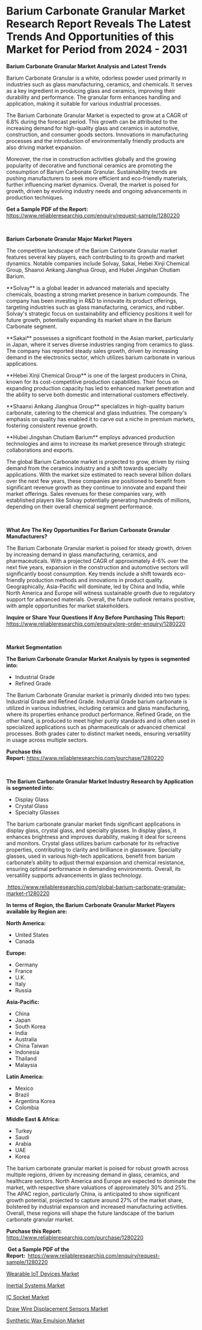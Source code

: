 <p><h1>Barium Carbonate Granular Market Research Report Reveals The Latest Trends And Opportunities of this Market for Period from 2024 - 2031</h1></p><p><strong>Barium Carbonate Granular Market Analysis and Latest Trends</strong></p>
<p><p>Barium Carbonate Granular is a white, odorless powder used primarily in industries such as glass manufacturing, ceramics, and chemicals. It serves as a key ingredient in producing glass and ceramics, improving their durability and performance. The granular form enhances handling and application, making it suitable for various industrial processes.</p><p>The Barium Carbonate Granular Market is expected to grow at a CAGR of 6.8% during the forecast period. This growth can be attributed to the increasing demand for high-quality glass and ceramics in automotive, construction, and consumer goods sectors. Innovations in manufacturing processes and the introduction of environmentally friendly products are also driving market expansion. </p><p>Moreover, the rise in construction activities globally and the growing popularity of decorative and functional ceramics are promoting the consumption of Barium Carbonate Granular. Sustainability trends are pushing manufacturers to seek more efficient and eco-friendly materials, further influencing market dynamics. Overall, the market is poised for growth, driven by evolving industry needs and ongoing advancements in production techniques.</p></p>
<p><strong>Get a Sample PDF of the Report:&nbsp;</strong> <a href="https://www.reliableresearchiq.com/enquiry/request-sample/1280220?utm_campaign=120&utm_medium=2&utm_source=Github&utm_content=ia&utm_term=29092024&utm_id=barium-carbonate-granular">https://www.reliableresearchiq.com/enquiry/request-sample/1280220</a></p>
<p>&nbsp;</p>
<p><strong>Barium Carbonate Granular Major Market Players</strong></p>
<p><p>The competitive landscape of the Barium Carbonate Granular market features several key players, each contributing to its growth and market dynamics. Notable companies include Solvay, Sakai, Hebei Xinji Chemical Group, Shaanxi Ankang Jianghua Group, and Hubei Jingshan Chutiam Barium.</p><p>**Solvay** is a global leader in advanced materials and specialty chemicals, boasting a strong market presence in barium compounds. The company has been investing in R&D to innovate its product offerings, targeting industries such as glass manufacturing, ceramics, and rubber. Solvay's strategic focus on sustainability and efficiency positions it well for future growth, potentially expanding its market share in the Barium Carbonate segment.</p><p>**Sakai** possesses a significant foothold in the Asian market, particularly in Japan, where it serves diverse industries ranging from ceramics to glass. The company has reported steady sales growth, driven by increasing demand in the electronics sector, which utilizes barium carbonate in various applications.</p><p>**Hebei Xinji Chemical Group** is one of the largest producers in China, known for its cost-competitive production capabilities. Their focus on expanding production capacity has led to enhanced market penetration and the ability to serve both domestic and international customers effectively.</p><p>**Shaanxi Ankang Jianghua Group** specializes in high-quality barium carbonate, catering to the chemical and glass industries. The company's emphasis on quality has enabled it to carve out a niche in premium markets, fostering consistent revenue growth.</p><p>**Hubei Jingshan Chutiam Barium** employs advanced production technologies and aims to increase its market presence through strategic collaborations and exports.</p><p>The global Barium Carbonate market is projected to grow, driven by rising demand from the ceramics industry and a shift towards specialty applications. With the market size estimated to reach several billion dollars over the next few years, these companies are positioned to benefit from significant revenue growth as they continue to innovate and expand their market offerings. Sales revenues for these companies vary, with established players like Solvay potentially generating hundreds of millions, depending on their overall chemical segment performance.</p></p>
<p>&nbsp;</p>
<p><strong>What Are The Key Opportunities For Barium Carbonate Granular Manufacturers?</strong></p>
<p><p>The Barium Carbonate Granular market is poised for steady growth, driven by increasing demand in glass manufacturing, ceramics, and pharmaceuticals. With a projected CAGR of approximately 4-6% over the next five years, expansion in the construction and automotive sectors will significantly boost consumption. Key trends include a shift towards eco-friendly production methods and innovations in product quality. Geographically, Asia-Pacific will dominate, led by China and India, while North America and Europe will witness sustainable growth due to regulatory support for advanced materials. Overall, the future outlook remains positive, with ample opportunities for market stakeholders.</p></p>
<p><strong>Inquire or Share Your Questions If Any Before Purchasing This Report:</strong> <a href="https://www.reliableresearchiq.com/enquiry/pre-order-enquiry/1280220?utm_campaign=120&utm_medium=2&utm_source=Github&utm_content=ia&utm_term=29092024&utm_id=barium-carbonate-granular">https://www.reliableresearchiq.com/enquiry/pre-order-enquiry/1280220</a></p>
<p>&nbsp;</p>
<p><strong>Market Segmentation</strong></p>
<p><strong>The Barium Carbonate Granular Market Analysis by types is segmented into:</strong></p>
<p><ul><li>Industrial Grade</li><li>Refined Grade</li></ul></p>
<p><p>The Barium Carbonate Granular market is primarily divided into two types: Industrial Grade and Refined Grade. Industrial Grade barium carbonate is utilized in various industries, including ceramics and glass manufacturing, where its properties enhance product performance. Refined Grade, on the other hand, is produced to meet higher purity standards and is often used in specialized applications such as pharmaceuticals or advanced chemical processes. Both grades cater to distinct market needs, ensuring versatility in usage across multiple sectors.</p></p>
<p><strong>Purchase this Report:&nbsp;</strong><a href="https://www.reliableresearchiq.com/purchase/1280220?utm_campaign=120&utm_medium=2&utm_source=Github&utm_content=ia&utm_term=29092024&utm_id=barium-carbonate-granular">https://www.reliableresearchiq.com/purchase/1280220</a></p>
<p>&nbsp;</p>
<p><strong>The Barium Carbonate Granular Market Industry Research by Application is segmented into:</strong></p>
<p><ul><li>Display Glass</li><li>Crystal Glass</li><li>Specialty Glasses</li></ul></p>
<p><p>The barium carbonate granular market finds significant applications in display glass, crystal glass, and specialty glasses. In display glass, it enhances brightness and improves durability, making it ideal for screens and monitors. Crystal glass utilizes barium carbonate for its refractive properties, contributing to clarity and brilliance in glassware. Specialty glasses, used in various high-tech applications, benefit from barium carbonate’s ability to adjust thermal expansion and chemical resistance, ensuring optimal performance in demanding environments. Overall, its versatility supports advancements in glass technology.</p></p>
<p><a href="https://www.reliableresearchiq.com/global-barium-carbonate-granular-market-r1280220?utm_campaign=120&utm_medium=2&utm_source=Github&utm_content=ia&utm_term=29092024&utm_id=barium-carbonate-granular">&nbsp;https://www.reliableresearchiq.com/global-barium-carbonate-granular-market-r1280220</a></p>
<p><strong>In terms of Region, the Barium Carbonate Granular Market Players available by Region are:</strong></p>
<p>
    <p> <strong> North America: </strong>
        <ul>
            <li>United States</li>
            <li>Canada</li>
        </ul>
        </p> 
    <p> <strong> Europe: </strong>
        <ul>
            <li>Germany</li>
            <li>France</li>
            <li>U.K.</li>
            <li>Italy</li>
            <li>Russia</li>
        </ul>
        </p> 
    <p> <strong> Asia-Pacific: </strong>
        <ul>
            <li>China</li>
            <li>Japan</li>
            <li>South Korea</li>
            <li>India</li>
            <li>Australia</li>
            <li>China Taiwan</li>
            <li>Indonesia</li>
            <li>Thailand</li>
            <li>Malaysia</li>
        </ul>
        </p> 
    <p> <strong> Latin America: </strong>
        <ul>
            <li>Mexico</li>
            <li>Brazil</li>
            <li>Argentina Korea</li>
            <li>Colombia</li>
        </ul>
        </p> 
    <p> <strong> Middle East & Africa: </strong>
        <ul>
            <li>Turkey</li>
            <li>Saudi</li>
            <li>Arabia</li>
            <li>UAE</li>
            <li>Korea</li>
        </ul>
    </p>
    </p>
<p><p>The barium carbonate granular market is poised for robust growth across multiple regions, driven by increasing demand in glass, ceramics, and healthcare sectors. North America and Europe are expected to dominate the market, with respective share valuations of approximately 30% and 25%. The APAC region, particularly China, is anticipated to show significant growth potential, projected to capture around 27% of the market share, bolstered by industrial expansion and increased manufacturing activities. Overall, these regions will shape the future landscape of the barium carbonate granular market.</p></p>
<p><strong>Purchase this Report: </strong><a href="https://www.reliableresearchiq.com/purchase/1280220?utm_campaign=120&utm_medium=2&utm_source=Github&utm_content=ia&utm_term=29092024&utm_id=barium-carbonate-granular">https://www.reliableresearchiq.com/purchase/1280220</a></p>
<p>&nbsp;<strong>Get a Sample PDF of the Report:&nbsp;&nbsp;</strong><a href="https://www.reliableresearchiq.com/enquiry/request-sample/1280220?utm_campaign=120&utm_medium=2&utm_source=Github&utm_content=ia&utm_term=29092024&utm_id=barium-carbonate-granular">https://www.reliableresearchiq.com/enquiry/request-sample/1280220</a></p>
<p><strong></strong></p>
<p><p><a href="https://issuu.com/reportprime-2/docs/wearable-iot-devices-market-size-20_e9e0d4b4632171?utm_campaign=120&utm_medium=2&utm_source=Github&utm_content=ia&utm_term=29092024&utm_id=barium-carbonate-granular">Wearable IoT Devices Market</a></p><p><a href="https://www.linkedin.com/pulse/future-ready-strategic-insights-global-inertial-systems-h6lue?utm_campaign=120&utm_medium=2&utm_source=Github&utm_content=ia&utm_term=29092024&utm_id=barium-carbonate-granular">Inertial Systems Market</a></p><p><a href="https://www.linkedin.com/pulse/global-ic-socket-industry-types-applications-market-players-kbyze?utm_campaign=120&utm_medium=2&utm_source=Github&utm_content=ia&utm_term=29092024&utm_id=barium-carbonate-granular">IC Socket Market</a></p><p><a href="https://issuu.com/reportprime-2/docs/draw-wire-displacement-sensors-mark_d256d117d4d710?utm_campaign=120&utm_medium=2&utm_source=Github&utm_content=ia&utm_term=29092024&utm_id=barium-carbonate-granular">Draw Wire Displacement Sensors Market</a></p><p><a href="https://github.com/kre1xbshawe/Market-Research-Report-List-1/blob/main/synthetic-wax-emulsion-market.md?utm_campaign=120&utm_medium=2&utm_source=Github&utm_content=ia&utm_term=29092024&utm_id=barium-carbonate-granular">Synthetic Wax Emulsion Market</a></p></p>